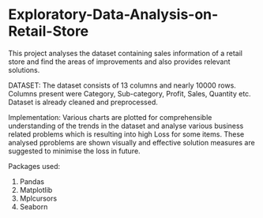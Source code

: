 # Exploratory-Data-Analysis-on-Retail-Store
This project analyses the dataset containing sales information of a retail store and find the areas of improvements and also provides relevant solutions. 
 
DATASET: The dataset consists of 13 columns and nearly 10000 rows. Columns present were Category, Sub-category, Profit, Sales, Quantity etc. Dataset is already cleaned and preprocessed.
 
Implementation: Various charts are plotted for comprehensible understanding of the trends in the dataset and analyse various business related problems which is resulting into high Loss for some items. These analysed pproblems are shown visually and effective solution measures are suggested to minimise the loss in future. 

Packages used:
1. Pandas 
2. Matplotlib
3. Mplcursors
4. Seaborn  
